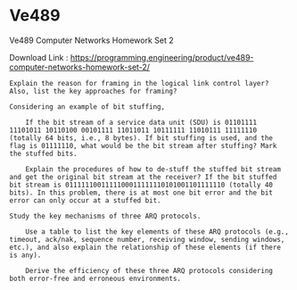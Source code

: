 # Ve489
Ve489 Computer Networks Homework Set 2

Download Link : https://programming.engineering/product/ve489-computer-networks-homework-set-2/



    Explain the reason for framing in the logical link control layer? Also, list the key approaches for framing?

    Considering an example of bit stuffing,

        If the bit stream of a service data unit (SDU) is 01101111 11101011 10110100 00101111 11011011 10111111 11010111 11111110 (totally 64 bits, i.e., 8 bytes). If bit stuffing is used, and the flag is 01111110, what would be the bit stream after stuffing? Mark the stuffed bits.

        Explain the procedures of how to de-stuff the stuffed bit stream and get the original bit stream at the receiver? If the bit stuffed bit stream is 0111111001111100011111110101001101111110 (totally 40 bits). In this problem, there is at most one bit error and the bit error can only occur at a stuffed bit.

    Study the key mechanisms of three ARQ protocols.

        Use a table to list the key elements of these ARQ protocols (e.g., timeout, ack/nak, sequence number, receiving window, sending windows, etc.), and also explain the relationship of these elements (if there is any).

        Derive the efficiency of these three ARQ protocols considering both error-free and erroneous environments.


